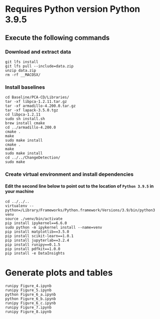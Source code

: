 # Requires Python version Python 3.9.5
## Execute the following commands

### Download and extract data
```
git lfs install
git lfs pull --include=data.zip
unzip data.zip
rm -rf __MACOSX/
```

### Install baselines
```
cd Baseline/PCA-CD/Libraries/
tar -xf libpca-1.2.11.tar.gz
tar -xf armadillo-4.200.0.tar.gz 
tar -xf lapack-3.5.0.tgz
cd libpca-1.2.11
sudo sh install.sh
brew install cmake
cd ../armadillo-4.200.0
cmake .
make
sudo make install
cmake .
make
sudo make install
cd ../../ChangeDetection/
sudo make
```

### Create virtual environment and install dependencies
#### Edit the second line below to point out to the location of `Python 3.9.5` in your machine
```
cd ../../..
virtualenv --python=/Library/Frameworks/Python.framework/Versions/3.9/bin/python3 venv
source ./venv/bin/activate
pip install ipykernel==6.6.0
sudo python -m ipykernel install --name=venv
pip install matplotlib==3.5.0
pip install scikit-learn==1.0.1
pip install jupyterlab==3.2.4
pip install runipy==0.1.5
pip install pdfkit==1.0.0
pip install -e DataInsights
```

# Generate plots and tables

```
runipy Figure_4.ipynb
runipy Figure_5.ipynb
python Figure_6_a.ipynb
python Figure_6_b.ipynb
runipy Figure_6_c.ipynb
runipy Figure_7.ipynb
runipy Figure_8.ipynb
```